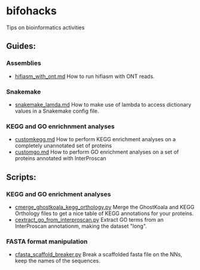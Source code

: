 # bifohacks

Tips on bioinformatics activities

## Guides:

### Assemblies
  - [hifiasm_with_ont.md](https://github.com/charleshefer/bifohacks/blob/main/hifiasm_with_ont.md) How to run hifiasm with ONT reads.

### Snakemake
  - [snakemake_lamda.md]() How to make use of lambda to access dictionary values in a Snakemake config file.

### KEGG and GO enrichnment analyses
  -  [customkegg.md](https://github.com/charleshefer/bifohacks/blob/main/customkegg.md) How to perform KEGG enrichment analyses on a completely unannotated set of proteins
  -  [customgo.md](https://github.com/charleshefer/bifohacks/blob/main/customkegg.md) How to perform GO enrichment analyses on a set of proteins annotated with InterProscan


## Scripts:
### KEGG and GO enrichment analyses
  - [cmerge_ghostkoala_kegg_orthology.py](https://github.com/charleshefer/bifohacks/blob/main/scripts/cmerge_ghostkoala_kegg_orthology.py) Merge the GhostKoala and KEGG Orthology files to get a nice table of KEGG annotations for your proteins.
  - [cextract_go_from_interproscan.py](https://github.com/charleshefer/bifohacks/blob/main/scripts/cextract_go_grom_interproscan.py) Extract GO terms from an InterProscan annotationm, making the dataset "long".

### FASTA format manipulation
  - [cfasta_scaffold_breaker.py](https://github.com/charleshefer/bifohacks/blob/main/cfasta_scaffold_breaker.md) Break a scaffolded fasta file on the NNs, keep the names of the sequences.
